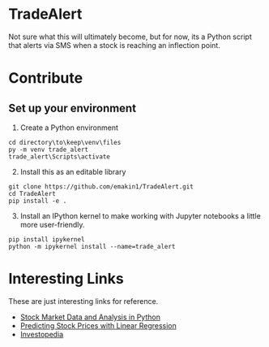 # TradeAlert
Not sure what this will ultimately become, but for now, its a Python script that alerts via SMS when a stock is reaching an inflection point.


# Contribute
## Set up your environment
1. Create a Python environment
```
cd directory\to\keep\venv\files
py -m venv trade_alert
trade_alert\Scripts\activate
```

2. Install this as an editable library
```
git clone https://github.com/emakin1/TradeAlert.git
cd TradeAlert
pip install -e .
```

3. Install an IPython kernel to make working with Jupyter notebooks a little more user-friendly.
```
pip install ipykernel
python -m ipykernel install --name=trade_alert
```


# Interesting Links
These are just interesting links for reference.
- [Stock Market Data and Analysis in Python](https://blog.quantinsti.com/stock-market-data-analysis-python/)
- [Predicting Stock Prices with Linear Regression](https://www.alpharithms.com/predicting-stock-prices-with-linear-regression-214618/)
- [Investopedia](https://www.investopedia.com/)
